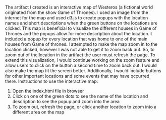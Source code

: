 The artifact I created is an interactive map of Westeros (a fictional world originated from the show Game of Thrones). I used an image from the internet for the map and used d3.js to create popups with the location names and short descriptions when the green buttons on the locations are clicked. This map is beneficial to visualize the different houses in Game of Thrones and the popups allow for more description about the location. I included a popup for every location that was home to one of the main houses from Game of thrones. I attempted to make the map zoom in to the location clicked, however I was not able to get it to zoom back out. So, to zoom out of the location in the artifact the user must refresh the page. To extend this visualization, I would continue working on the zoom feature and allow users to click on the button a second time to zoom back out. I would also make the map fit the screen better. Additionally, I would include buttons for other important locations and some events that may have occurred there.
Instructions to use the interactive map:
1.	Open the index.html file in browser
2.	Click on one of the green dots to see the name of the location and description to see the popup and zoom into the area
3.	To zoom out, refresh the page, or click another location to zoom into a different area on the map

